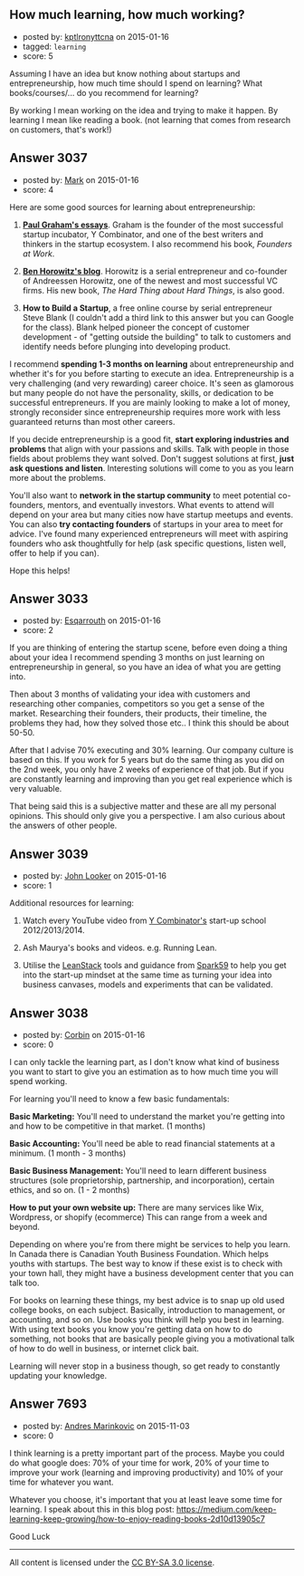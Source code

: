 ## How much learning, how much working?

- posted by: [kptlronyttcna](https://stackexchange.com/users/4915019/kptlronyttcna) on 2015-01-16
- tagged: `learning`
- score: 5

<p>Assuming I have an idea but know nothing about startups and entrepreneurship, how much time should I spend on learning?
What books/courses/... do you recommend for learning?</p>

<p>By working I mean working on the idea and trying to make it happen.
By learning I mean like reading a book. (not learning that comes from research on customers, that's work!)</p>



## Answer 3037

- posted by: [Mark](https://stackexchange.com/users/1127243/mark) on 2015-01-16
- score: 4

<p>Here are some good sources for learning about entrepreneurship:</p>

<ol>
<li><p><a href="http://paulgraham.com/articles.html" rel="nofollow"><strong>Paul Graham's essays</strong></a>. Graham is the founder of the most successful startup incubator, Y Combinator, and one of the best writers and thinkers in the startup ecosystem. I also recommend his book, <em>Founders at Work</em>. </p></li>
<li><p><strong><a href="http://www.bhorowitz.com/" rel="nofollow">Ben Horowitz's blog</a></strong>. Horowitz is a serial entrepreneur and co-founder of Andreessen Horowitz, one of the newest and most successful VC firms. His new book, <em>The Hard Thing about Hard Things</em>, is also good. </p></li>
<li><p><strong>How to Build a Startup</strong>, a free online course by serial entrepreneur Steve Blank (I couldn't add a third link to this answer but you can Google for the class). Blank helped pioneer the concept of customer development - of "getting outside the building" to talk to customers and identify needs before plunging into developing product.</p></li>
</ol>

<p>I recommend <strong>spending 1-3 months on learning</strong> about entrepreneurship and whether it's for you before starting to execute an idea. Entrepreneurship is a very challenging (and very rewarding) career choice. It's seen as glamorous but many people do not have the personality, skills, or dedication to be successful entrepreneurs. If you are mainly looking to make a lot of money, strongly reconsider since entrepreneurship requires more work with less guaranteed returns than most other careers.</p>

<p>If you decide entrepreneurship is a good fit, <strong>start exploring industries and problems</strong> that align with your passions and skills. Talk with people in those fields about problems they want solved. Don't suggest solutions at first, <strong>just ask questions and listen</strong>. Interesting solutions will come to you as you learn more about the problems.</p>

<p>You'll also want to <strong>network in the startup community</strong> to meet potential co-founders, mentors, and eventually investors. What events to attend will depend on your area but many cities now have startup meetups and events. You can also <strong>try contacting founders</strong> of startups in your area to meet for advice. I've found many experienced entrepreneurs will meet with aspiring founders who ask thoughtfully for help (ask specific questions, listen well, offer to help if you can).</p>

<p>Hope this helps!</p>



## Answer 3033

- posted by: [Esqarrouth](https://stackexchange.com/users/3055586/esqarrouth) on 2015-01-16
- score: 2

<p>If you are thinking of entering the startup scene, before even doing a thing about your idea I recommend spending 3 months on just learning on entrepreneurship in general, so you have an idea of what you are getting into. </p>

<p>Then about 3 months of validating your idea with customers and researching other companies, competitors so you get a sense of the market. Researching their founders, their products, their timeline, the problems they had, how they solved those etc.. I think this should be about 50-50.</p>

<p>After that I advise 70% executing and 30% learning. Our company culture is based on this. If you work for 5 years but do the same thing as you did on the 2nd week, you only have 2 weeks  of experience of that job. But if you are constantly learning and improving than you get real experience which is very valuable.</p>

<p>That being said this is a subjective matter and these are all my personal opinions. This should only give you a perspective. I am also curious about the answers of other people.</p>



## Answer 3039

- posted by: [John Looker](https://stackexchange.com/users/5196682/john-looker) on 2015-01-16
- score: 1

<p>Additional resources for learning:</p>

<ol>
<li><p>Watch every YouTube video from <a href="https://www.youtube.com/channel/UCcefcZRL2oaA_uBNeo5UOWg/videos" rel="nofollow">Y Combinator's</a> start-up school 2012/2013/2014.</p></li>
<li><p>Ash Maurya's books and videos. e.g. Running Lean.</p></li>
<li><p>Utilise the <a href="https://leanstack.com/" rel="nofollow">LeanStack</a> tools and guidance from <a href="http://spark59.com/" rel="nofollow">Spark59</a> to help you get into the start-up mindset at the same time as turning your idea into business canvases, models and experiments that can be validated.</p></li>
</ol>



## Answer 3038

- posted by: [Corbin](https://stackexchange.com/users/5129216/corbin) on 2015-01-16
- score: 0

<p>I can only tackle the learning part, as I don't know what kind of business you want to start to give you an estimation as to how much time you will spend working. </p>

<p>For learning you'll need to know a few basic fundamentals: </p>

<p><strong>Basic Marketing:</strong> You'll need to understand the market you're getting into and how to be competitive in that market. (1 months) </p>

<p><strong>Basic Accounting:</strong> You'll need be able to read financial statements at a minimum. (1 month - 3 months)</p>

<p><strong>Basic Business Management:</strong> You'll need to learn different business structures (sole proprietorship, partnership, and incorporation), certain ethics, and so on. (1 - 2 months) </p>

<p><strong>How to put your own website up:</strong> There are many services like Wix, Wordpress, or shopify (ecommerce) This can range from a week and beyond. </p>

<p>Depending on where you're from there might be services to help you learn. In Canada there is Canadian Youth Business Foundation. Which helps youths with startups. The best way to know if these exist is to check with your town hall, they might have a business development center that you can talk too. </p>

<p>For books on learning these things, my best advice is to snap up old used college books, on each subject. Basically, introduction to management, or accounting, and so on. Use books you think will help you best in learning. With using text books you know you're getting data on how to do something, not books that are basically people giving you a motivational talk of how to do well in business, or internet click bait. </p>

<p>Learning will never stop in a business though, so get ready to constantly updating your knowledge.  </p>



## Answer 7693

- posted by: [Andres Marinkovic](https://stackexchange.com/users/7214480/andres-marinkovic) on 2015-11-03
- score: 0

<p>I think learning is a pretty important part of the process. Maybe you could do what google does: 70% of your time for work, 20% of your time to improve your work (learning and improving productivity) and 10% of your time for whatever you want. </p>

<p>Whatever you choose, it's important that you at least leave some time for learning. I speak about this in this blog post: <a href="https://medium.com/keep-learning-keep-growing/how-to-enjoy-reading-books-2d10d13905c7" rel="nofollow">https://medium.com/keep-learning-keep-growing/how-to-enjoy-reading-books-2d10d13905c7</a></p>

<p>Good Luck</p>




---

All content is licensed under the [CC BY-SA 3.0 license](https://creativecommons.org/licenses/by-sa/3.0/).
